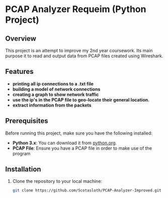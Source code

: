 # **PCAP Analyzer Requeim (Python Project)**

## **Overview**

This project is an attempt to improve my 2nd year coursework. Its main purpose it to read and output data from PCAP files created using Wireshark.

## **Features**

- **printing all ip connections to a .txt file**
- **building a model of network connections**
- **creating a graph to show network traffic**
- **use the ip's in the PCAP file to geo-locate their general location.**
- **extract information from the packets**

## **Prerequisites**

Before running this project, make sure you have the following installed:

- **Python 3.x**: You can download it from [python.org](https://www.python.org/downloads/).
- **PCAP File**: Ensure you have a PCAP file in order to make use of the program

## **Installation**

1. Clone the repository to your local machine:

   ```bash
   git clone https://github.com/Scotasloth/PCAP-Analyzer-Improved.git
